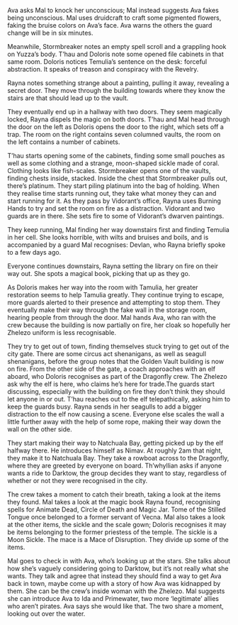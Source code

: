 Ava asks Mal to knock her unconscious; Mal instead suggests Ava fakes being unconscious. Mal uses druidcraft to craft some pigmented flowers, faking the bruise colors on Ava’s face. Ava warns the others the guard change will be in six minutes.

Meanwhile, Stormbreaker notes an empty spell scroll and a grappling hook on Yuzza’s body. T’hau and Doloris note some opened file cabinets in that same room. Doloris notices Temulia’s sentence on the desk: forceful abstraction. It speaks of treason and conspiracy with the Revelry. 

Rayna notes something strange about a painting, pulling it away, revealing a secret door. They move through the building towards where they know the stairs are that should lead up to the vault. 

They eventually end up in a hallway with two doors. They seem magically locked, Rayna dispels the magic on both doors. T’hau and Mal head through the door on the left as Doloris opens the door to the right, which sets off a trap. The room on the right contains seven columned vaults, the room on the left contains a number of cabinets.

T’hau starts opening some of the cabinets, finding some small pouches as well as some clothing and a strange, moon-shaped sickle made of coral. Clothing looks like fish-scales. 
Stormbreaker opens one of the vaults, finding chests inside, stacked. Inside the chest that Stormbreaker pulls out, there’s platinum. They start piling platinum into the bag of holding. 
When they realise time starts running out, they take what money they can and start running for it. As they pass by Vidorant’s office, Rayna uses Burning Hands to try and set the room on fire as a distraction. Vidorant and two guards are in there. She sets fire to some of Vidorant’s dwarven paintings.

They keep running, Mal finding her way downstairs first and finding Temulia in her cell. She looks horrible, with wilts and bruises and boils, and is accompanied by a guard Mal recognises: Devlan, who Rayna briefly spoke to a few days ago. 

Everyone continues downstairs, Rayna setting the library on fire on their way out. She spots a magical book, picking that up as they go. 

As Doloris makes her way into the room with Tamulia, her greater restoration seems to help Tamulia greatly. They continue trying to escape, more guards alerted to their presence and attempting to stop them. They eventually make their way through the fake wall in the storage room, hearing people from through the door. Mal hands Ava, who ran with the crew because the building is now partially on fire, her cloak so hopefully her Zhelezo uniform is less recognisable. 

They try to get out of town, finding themselves stuck trying to get out of the city gate. There are some circus act shenanigans, as well as seagull shenanigans, before the group notes that the Golden Vault building is now on fire. From the other side of the gate, a coach approaches with an elf aboard, who Doloris recognises as part of the Dragonfly crew. 
The Zhelezo ask why the elf is here, who claims he’s here for trade.The guards start discussing, especially with the building on fire they don’t think they should let anyone in or out. T’hau reaches out to the elf telepathically, asking him to keep the guards busy. Rayna sends in her seagulls to add a bigger distraction to the elf now causing a scene. 
Everyone else scales the wall a little further away with the help of some rope, making their way down the wall on the other side. 

They start making their way to Natchuala Bay, getting picked up by the elf halfway there. He introduces himself as Nimav. At roughly 2am that night, they make it to Natchuala Bay. They take a rowboat across to the Dragonfly, where they are greeted by everyone on board. Th’whyllian asks if anyone wants a ride to Darktow, the group decides they want to stay, regardless of whether or not they were recognised in the city. 

The crew takes a moment to catch their breath, taking a look at the items they found. Mal takes a look at the magic book Rayna found, recognising spells for Animate Dead, Circle of Death and Magic Jar. Tome of the Stilled Tongue once belonged to a former servant of Vecna. Mal also takes a look at the other items, the sickle and the scale gown; Doloris recognises it may be items belonging to the former priestess of the temple. The sickle is a Moon Sickle. The mace is a Mace of Disruption. They divide up some of the items.

Mal goes to check in with Ava, who’s looking up at the stars. She talks about how she’s vaguely considering going to Darktow, but it’s not really what she wants. They talk and agree that instead they should find a way to get Ava back in town, maybe come up with a story of how Ava was kidnapped by them. She can be the crew’s inside woman with the Zhelezo. Mal suggests she can introduce Ava to Ida and Primewater, two more ‘legitimate’ allies who aren’t pirates. Ava says she would like that. The two share a moment, looking out over the water. 
